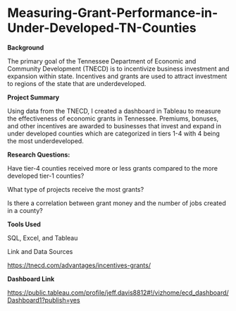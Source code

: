 # Measuring-Grant-Performance-in-Under-Developed-TN-Counties

**Background**

The primary goal of the Tennessee Department of Economic and Community Development (TNECD) is to incentivize business investment and expansion within state. Incentives and grants are used to attract investment to regions of the state that are underdeveloped.  

**Project Summary**

Using data from the TNECD, I created a dashboard in Tableau to measure the effectiveness of economic grants in Tennessee. Premiums, bonuses, and other incentives are awarded to businesses that invest and expand in under developed counties which are categorized in tiers 1-4 with 4 being the most underdeveloped.  

**Research Questions:**

Have tier-4 counties received more or less grants compared to the more developed tier-1 counties?

What type of projects receive the most grants? 

Is there a correlation between grant money and the number of jobs created in a county?

**Tools Used**

SQL, Excel, and Tableau

Link and Data Sources

https://tnecd.com/advantages/incentives-grants/

**Dashboard Link**

https://public.tableau.com/profile/jeff.davis8812#!/vizhome/ecd_dashboard/Dashboard1?publish=yes

